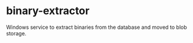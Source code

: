 # binary-extractor
Windows service to extract binaries from the database and moved to blob storage.
